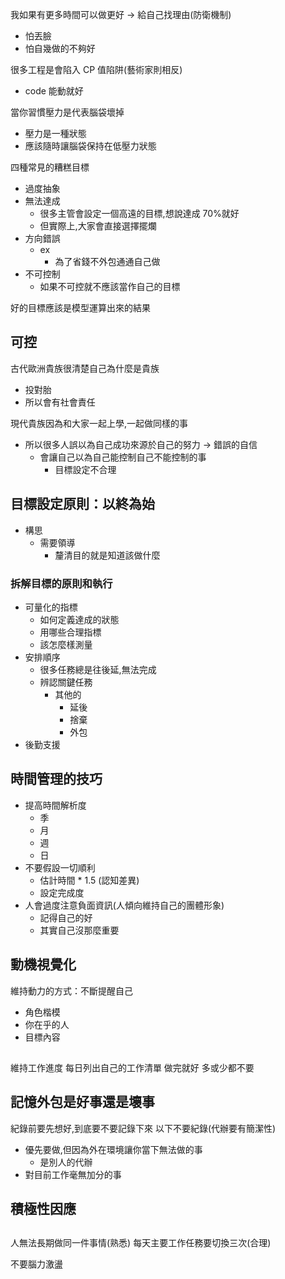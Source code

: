我如果有更多時間可以做更好 -> 給自己找理由(防衛機制)
- 怕丟臉
- 怕自幾做的不夠好

很多工程是會陷入 CP 值陷阱(藝術家則相反)
- code 能動就好

當你習慣壓力是代表腦袋壞掉
- 壓力是一種狀態
- 應該隨時讓腦袋保持在低壓力狀態

四種常見的糟糕目標
- 過度抽象
- 無法達成
  - 很多主管會設定一個高遠的目標,想說達成 70%就好
  - 但實際上,大家會直接選擇擺爛
- 方向錯誤
  - ex
    - 為了省錢不外包通通自己做
- 不可控制
  - 如果不可控就不應該當作自己的目標

好的目標應該是模型運算出來的結果

## 可控
古代歐洲貴族很清楚自己為什麼是貴族
- 投對胎
- 所以會有社會責任

現代貴族因為和大家一起上學,一起做同樣的事
- 所以很多人誤以為自己成功來源於自己的努力 -> 錯誤的自信
  - 會讓自己以為自己能控制自己不能控制的事
    - 目標設定不合理

## 目標設定原則：以終為始

- 構思
  - 需要領導
    - 釐清目的就是知道該做什麼

### 拆解目標的原則和執行
- 可量化的指標
  - 如何定義達成的狀態
  - 用哪些合理指標
  - 該怎麼樣測量
- 安排順序
  - 很多任務總是往後延,無法完成
  - 辨認關鍵任務
    - 其他的
      - 延後
      - 捨棄
      - 外包
- 後勤支援

## 時間管理的技巧
- 提高時間解析度
  - 季
  - 月
  - 週
  - 日
- 不要假設一切順利
  - 估計時間 * 1.5 (認知差異)
  - 設定完成度
- 人會過度注意負面資訊(人傾向維持自己的團體形象)
  - 記得自己的好
  - 其實自己沒那麼重要

## 動機視覺化

維持動力的方式：不斷提醒自己
- 角色楷模
- 你在乎的人
- 目標內容

## 
維持工作進度
每日列出自己的工作清單
做完就好
多或少都不要

## 記憶外包是好事還是壞事
紀錄前要先想好,到底要不要記錄下來
以下不要紀錄(代辦要有簡潔性)
- 優先要做,但因為外在環境讓你當下無法做的事
  - 是別人的代辦
- 對目前工作毫無加分的事

## 積極性因應


##
人無法長期做同一件事情(熟悉)
每天主要工作任務要切換三次(合理)

不要腦力激盪